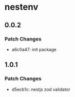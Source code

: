 # nestenv

## 0.0.2

### Patch Changes

- a6c0a47: init package

## 1.0.1

### Patch Changes

- d5ecb1c: nestjs zod validator
